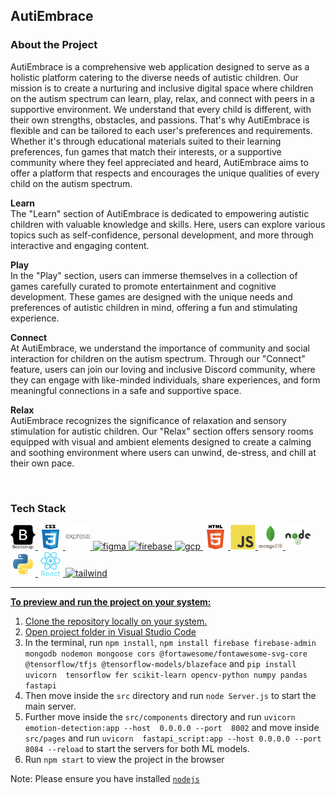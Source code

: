 
## AutiEmbrace

### About the Project
AutiEmbrace is a comprehensive web application designed to serve as a holistic platform catering to the diverse needs of autistic children. Our mission is to create a nurturing and inclusive digital space where children on the autism spectrum can learn, play, relax, and connect with peers in a supportive environment. We understand that every child is different, with their own strengths, obstacles, and passions. That's why AutiEmbrace is flexible and can be tailored to each user's preferences and requirements. Whether it's through educational materials suited to their learning preferences, fun games that match their interests, or a supportive community where they feel appreciated and heard, AutiEmbrace aims to offer a platform that respects and encourages the unique qualities of every child on the autism spectrum.

**Learn** <br>
The "Learn" section of AutiEmbrace is dedicated to empowering autistic children with valuable knowledge and skills. Here, users can explore various topics such as self-confidence, personal development, and more through interactive and engaging content.

**Play** <br>
In the "Play" section, users can immerse themselves in a collection of games carefully curated to promote entertainment and cognitive development. These games are designed with the unique needs and preferences of autistic children in mind, offering a fun and stimulating experience.

**Connect** <br>
At AutiEmbrace, we understand the importance of community and social interaction for children on the autism spectrum. Through our "Connect" feature, users can join our loving and inclusive Discord community, where they can engage with like-minded individuals, share experiences, and form meaningful connections in a safe and supportive space.

**Relax** <br>
AutiEmbrace recognizes the significance of relaxation and sensory stimulation for autistic children. Our "Relax" section offers sensory rooms equipped with visual and ambient elements designed to create a calming and soothing environment where users can unwind, de-stress, and chill at their own pace.

<br>

### Tech Stack
<p align="left"> <a href="https://getbootstrap.com" target="_blank" rel="noreferrer"> <img src="https://raw.githubusercontent.com/devicons/devicon/master/icons/bootstrap/bootstrap-plain-wordmark.svg" alt="bootstrap" width="40" height="40"/> </a> <a href="https://www.w3schools.com/css/" target="_blank" rel="noreferrer"> <img src="https://raw.githubusercontent.com/devicons/devicon/master/icons/css3/css3-original-wordmark.svg" alt="css3" width="40" height="40"/> </a> <a href="https://expressjs.com" target="_blank" rel="noreferrer"> <img src="https://raw.githubusercontent.com/devicons/devicon/master/icons/express/express-original-wordmark.svg" alt="express" width="40" height="40"/> </a> <a href="https://www.figma.com/" target="_blank" rel="noreferrer"> <img src="https://www.vectorlogo.zone/logos/figma/figma-icon.svg" alt="figma" width="40" height="40"/> </a> <a href="https://firebase.google.com/" target="_blank" rel="noreferrer"> <img src="https://www.vectorlogo.zone/logos/firebase/firebase-icon.svg" alt="firebase" width="40" height="40"/> </a> <a href="https://cloud.google.com" target="_blank" rel="noreferrer"> <img src="https://www.vectorlogo.zone/logos/google_cloud/google_cloud-icon.svg" alt="gcp" width="40" height="40"/> </a> <a href="https://www.w3.org/html/" target="_blank" rel="noreferrer"> <img src="https://raw.githubusercontent.com/devicons/devicon/master/icons/html5/html5-original-wordmark.svg" alt="html5" width="40" height="40"/> </a> <a href="https://developer.mozilla.org/en-US/docs/Web/JavaScript" target="_blank" rel="noreferrer"> <img src="https://raw.githubusercontent.com/devicons/devicon/master/icons/javascript/javascript-original.svg" alt="javascript" width="40" height="40"/> </a> <a href="https://www.mongodb.com/" target="_blank" rel="noreferrer"> <img src="https://raw.githubusercontent.com/devicons/devicon/master/icons/mongodb/mongodb-original-wordmark.svg" alt="mongodb" width="40" height="40"/> </a> <a href="https://nodejs.org" target="_blank" rel="noreferrer"> <img src="https://raw.githubusercontent.com/devicons/devicon/master/icons/nodejs/nodejs-original-wordmark.svg" alt="nodejs" width="40" height="40"/> </a> <a href="https://www.python.org" target="_blank" rel="noreferrer"> <img src="https://raw.githubusercontent.com/devicons/devicon/master/icons/python/python-original.svg" alt="python" width="40" height="40"/> </a> <a href="https://reactjs.org/" target="_blank" rel="noreferrer"> <img src="https://raw.githubusercontent.com/devicons/devicon/master/icons/react/react-original-wordmark.svg" alt="react" width="40" height="40"/> </a> <a href="https://tailwindcss.com/" target="_blank" rel="noreferrer"> <img src="https://www.vectorlogo.zone/logos/tailwindcss/tailwindcss-icon.svg" alt="tailwind" width="40" height="40"/> </a> <a href="https://www.typescriptlang.org/" target="_blank" rel="noreferrer"> 


<br>
<hr>

**To preview and run the project on your system:**
  1) Clone the repository locally on your system.
  1) Open project folder in <a href="https://code.visualstudio.com/download">Visual Studio Code</a>
  2) In the terminal, run `npm install`, `npm install firebase firebase-admin mongodb nodemon mongoose cors @fortawesome/fontawesome-svg-core @tensorflow/tfjs @tensorflow-models/blazeface` and `pip install uvicorn 
     tensorflow fer scikit-learn opencv-python numpy pandas fastapi`
  3) Then move inside the `src` directory and run `node Server.js` to start the main server.
  4) Further move inside the `src/components` directory and run `uvicorn emotion-detection:app --host  0.0.0.0 --port  8002` and move inside `src/pages` and run `uvicorn 
     fastapi_script:app --host 0.0.0.0 --port 8084 --reload` to start the servers for both ML models.
  5) Run `npm start` to view the project in the browser

Note: Please ensure you have installed <code><a href="https://nodejs.org/en/download/">nodejs</a></code>
  
